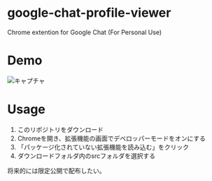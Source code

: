 # google-chat-profile-viewer
Chrome extention for Google Chat (For Personal Use)

# Demo

![キャプチャ](https://user-images.githubusercontent.com/19631320/88781093-e4c3fa00-d1c6-11ea-9965-154c7764d176.PNG)

# Usage

1. このリポジトリをダウンロード
2. Chromeを開き、拡張機能の画面でデベロッパーモードをオンにする
3. 「パッケージ化されていない拡張機能を読み込む」をクリック
4. ダウンロードフォルダ内のsrcフォルダを選択する

将来的には限定公開で配布したい。
